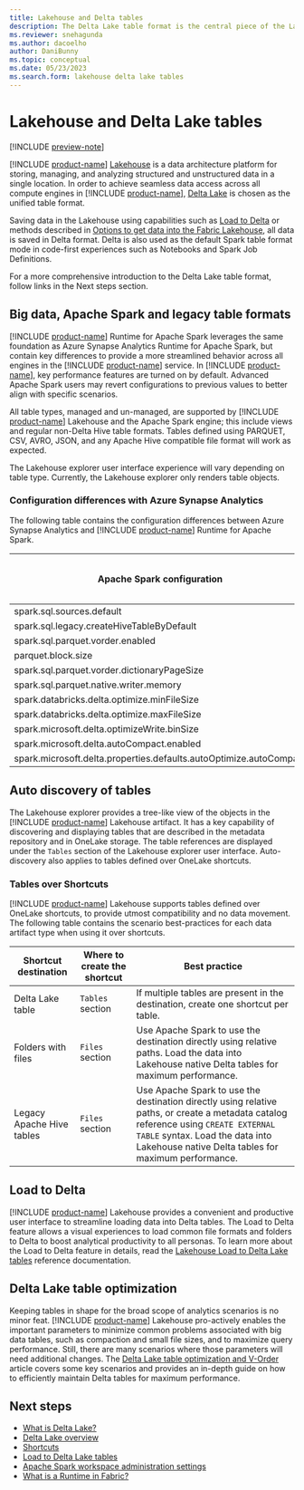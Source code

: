 ```yaml
---
title: Lakehouse and Delta tables
description: The Delta Lake table format is the central piece of the Lakehouse.
ms.reviewer: snehagunda
ms.author: dacoelho
author: DaniBunny
ms.topic: conceptual
ms.date: 05/23/2023
ms.search.form: lakehouse delta lake tables
---
```


# Lakehouse and Delta Lake tables

[!INCLUDE [preview-note](../includes/preview-note.md)]

[!INCLUDE [product-name](../includes/product-name.md)] [Lakehouse](lakehouse-overview.md) is a data architecture platform for storing, managing, and analyzing structured and unstructured data in a single location. In order to achieve seamless data access across all compute engines in [!INCLUDE [product-name](../includes/product-name.md)], [Delta Lake](/azure/synapse-analytics/spark/apache-spark-what-is-delta-lake) is chosen as the unified table format.

Saving data in the Lakehouse using capabilities such as [Load to Delta](load-to-delta.md) or methods described in [Options to get data into the Fabric Lakehouse](load-data-lakehouse.md), all data is saved in Delta format. Delta is also used as the default Spark table format mode in code-first experiences such as Notebooks and Spark Job Definitions.

For a more comprehensive introduction to the Delta Lake table format, follow links in the Next steps section.

## Big data, Apache Spark and legacy table formats

[!INCLUDE [product-name](../includes/product-name.md)] Runtime for Apache Spark leverages the same foundation as Azure Synapse Analytics Runtime for Apache Spark, but contain key differences to provide a more streamlined behavior across all engines in the [!INCLUDE [product-name](../includes/product-name.md)] service. In [!INCLUDE [product-name](../includes/product-name.md)], key performance features are turned on by default. Advanced Apache Spark users may revert configurations to previous values to better align with specific scenarios.

All table types, managed and un-managed, are supported by [!INCLUDE [product-name](../includes/product-name.md)] Lakehouse and the Apache Spark engine; this include views and regular non-Delta Hive table formats. Tables defined using PARQUET, CSV, AVRO, JSON, and any Apache Hive compatible file format will work as expected.

The Lakehouse explorer user interface experience will vary depending on table type. Currently, the Lakehouse explorer only renders table objects.

### Configuration differences with Azure Synapse Analytics

The following table contains the configuration differences between Azure Synapse Analytics and [!INCLUDE [product-name](../includes/product-name.md)] Runtime for Apache Spark.

|Apache Spark configuration|Microsoft Fabric value|Azure Synapse Analytics value|Notes|
|---------|---------|---------|---------|
|spark.sql.sources.default|         |         | |
|spark.sql.legacy.createHiveTableByDefault|         |         | |
|spark.sql.parquet.vorder.enabled|         |         | |
|parquet.block.size     |         |         | |
|spark.sql.parquet.vorder.dictionaryPageSize     |         |         | |
|spark.sql.parquet.native.writer.memory     |         |         | |
|spark.databricks.delta.optimize.minFileSize     |         |         | |
|spark.databricks.delta.optimize.maxFileSize     |         |         | |
|spark.microsoft.delta.optimizeWrite.binSize     |         |         | |
|spark.microsoft.delta.autoCompact.enabled     |         |         | |
|spark.microsoft.delta.properties.defaults.autoOptimize.autoCompact     |         |         | |

## Auto discovery of tables

The Lakehouse explorer provides a tree-like view of the objects in the [!INCLUDE [product-name](../includes/product-name.md)] Lakehouse artifact. It has a key capability of discovering and displaying tables that are described in the metadata repository and in OneLake storage. The table references are displayed under the ```Tables``` section of the Lakehouse explorer user interface. Auto-discovery also applies to tables defined over OneLake shortcuts.

### Tables over Shortcuts

[!INCLUDE [product-name](../includes/product-name.md)] Lakehouse supports tables defined over OneLake shortcuts, to provide utmost compatibility and no data movement. The following table contains the scenario best-practices for each data artifact type when using it over shortcuts.

|Shortcut destination|Where to create the shortcut|Best practice|
|---------|---------|---------|
|Delta Lake table|```Tables``` section|If multiple tables are present in the destination, create one shortcut per table.|
|Folders with files|```Files``` section|Use Apache Spark to use the destination directly using relative paths. Load the data into Lakehouse native Delta tables for maximum performance.|
|Legacy Apache Hive tables|```Files``` section|Use Apache Spark to use the destination directly using relative paths, or create a metadata catalog reference using ```CREATE EXTERNAL TABLE``` syntax. Load the data into Lakehouse native Delta tables for maximum performance.|

## Load to Delta

[!INCLUDE [product-name](../includes/product-name.md)] Lakehouse provides a convenient and productive user interface to streamline loading data into Delta tables. The Load to Delta feature allows a visual experiences to load common file formats and folders to Delta to boost analytical productivity to all personas. To learn more about the Load to Delta feature in details, read the [Lakehouse Load to Delta Lake tables](load-to-delta.md) reference documentation.

## Delta Lake table optimization

Keeping tables in shape for the broad scope of analytics scenarios is no minor feat. [!INCLUDE [product-name](../includes/product-name.md)] Lakehouse pro-actively enables the important parameters to minimize common problems associated with big data tables, such as compaction and small file sizes, and to maximize query performance. Still, there are many scenarios where those parameters will need additional changes. The [Delta Lake table optimization and V-Order](delta-optimization-and-v-order.md) article covers some key scenarios and provides an in-depth guide on how to efficiently maintain Delta tables for maximum performance.

## Next steps

- [What is Delta Lake?](/azure/synapse-analytics/spark/apache-spark-what-is-delta-lake)
- [Delta Lake overview](/azure/synapse-analytics/spark/apache-spark-delta-lake-overview?pivots=programming-language-python)
- [Shortcuts](lakehouse-shortcuts.md)
- [Load to Delta Lake tables](load-to-delta.md)
- [Apache Spark workspace administration settings](spark-workspace-admin-settings.md)
- [What is a Runtime in Fabric?](runtime.md)